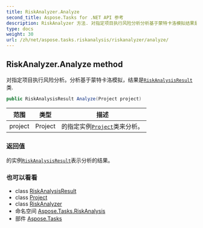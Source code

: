 ```yaml
---
title: RiskAnalyzer.Analyze
second_title: Aspose.Tasks for .NET API 参考
description: RiskAnalyzer 方法. 对指定项目执行风险分析分析基于蒙特卡洛模拟结果是RiskAnalysisResult类.
type: docs
weight: 30
url: /zh/net/aspose.tasks.riskanalysis/riskanalyzer/analyze/
---
```

## RiskAnalyzer.Analyze method

对指定项目执行风险分析。分析基于蒙特卡洛模拟，结果是[`RiskAnalysisResult`](../../riskanalysisresult/)类.

```csharp
public RiskAnalysisResult Analyze(Project project)
```

| 范围 | 类型 | 描述 |
| --- | --- | --- |
| project | Project | 的指定实例[`Project`](../../../aspose.tasks/project/)类来分析。 |

### 返回值

的实例[`RiskAnalysisResult`](../../riskanalysisresult/)表示分析的结果。

### 也可以看看

* class [RiskAnalysisResult](../../riskanalysisresult/)
* class [Project](../../../aspose.tasks/project/)
* class [RiskAnalyzer](../)
* 命名空间 [Aspose.Tasks.RiskAnalysis](../../riskanalyzer/)
* 部件 [Aspose.Tasks](../../../)


